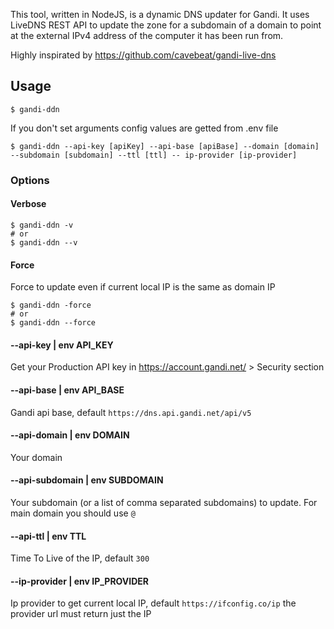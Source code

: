 This tool, written in NodeJS, is a dynamic DNS updater for Gandi. It uses LiveDNS REST API to update the zone for a subdomain of a domain to point at the external IPv4 address of the computer it has been run from.



Highly inspirated by https://github.com/cavebeat/gandi-live-dns



## Usage

```shell script
$ gandi-ddn
```

If you don't set arguments config values are getted from .env file

```shell script
$ gandi-ddn --api-key [apiKey] --api-base [apiBase] --domain [domain] --subdomain [subdomain] --ttl [ttl] -- ip-provider [ip-provider] 
```

### Options

#### Verbose

```shell script
$ gandi-ddn -v
# or
$ gandi-ddn --v
```
#### Force

Force to update even if current local IP is the same as domain IP

```shell script
$ gandi-ddn -force
# or
$ gandi-ddn --force
```

#### --api-key | env API_KEY

Get your Production API key in https://account.gandi.net/ > Security section

#### --api-base | env API_BASE

Gandi api base, default `https://dns.api.gandi.net/api/v5`

#### --api-domain | env DOMAIN

Your domain

#### --api-subdomain | env SUBDOMAIN

Your subdomain (or a list of comma separated subdomains) to update. For main domain you should use `@` 

#### --api-ttl | env TTL

Time To Live of the IP, default `300` 

#### --ip-provider | env IP_PROVIDER

Ip provider to get current local IP, default `https://ifconfig.co/ip` the provider url must return just the IP
